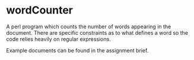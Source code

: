 # wordCounter
A perl program which counts the number of words appearing in the document. There are specific constraints as to what defines a word so the code relies heavily on regular expressions.

Example documents can be found in the assignment brief.
